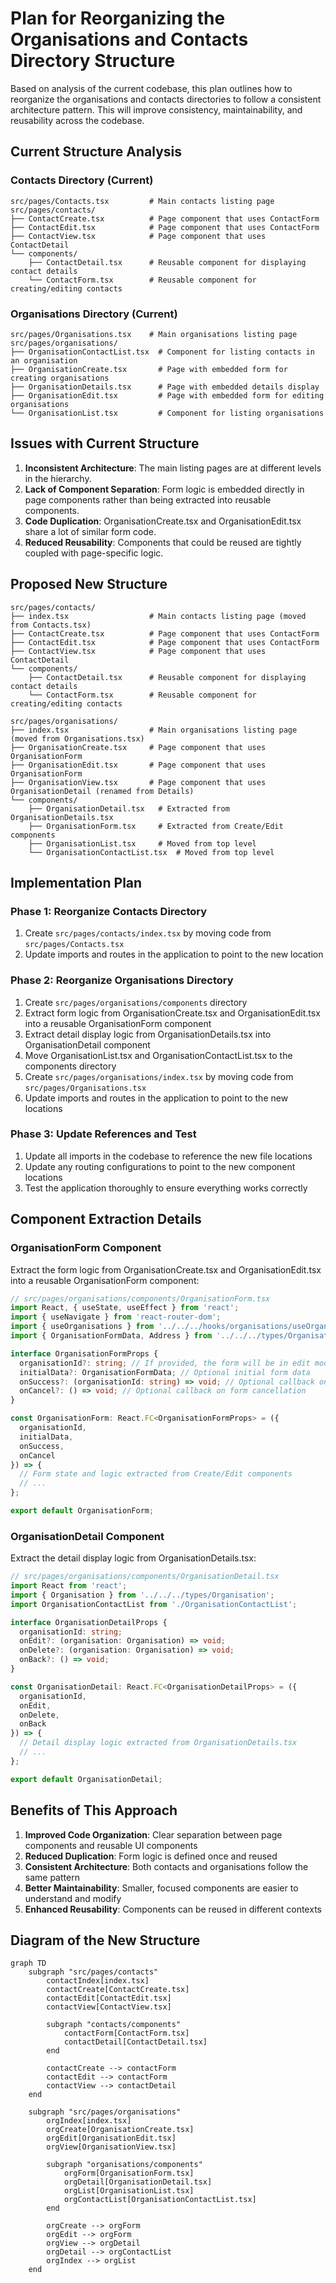 # Plan for Reorganizing the Organisations and Contacts Directory Structure

Based on analysis of the current codebase, this plan outlines how to reorganize the organisations and contacts directories to follow a consistent architecture pattern. This will improve consistency, maintainability, and reusability across the codebase.

## Current Structure Analysis

### Contacts Directory (Current)
```
src/pages/Contacts.tsx         # Main contacts listing page
src/pages/contacts/
├── ContactCreate.tsx          # Page component that uses ContactForm
├── ContactEdit.tsx            # Page component that uses ContactForm
├── ContactView.tsx            # Page component that uses ContactDetail
└── components/
    ├── ContactDetail.tsx      # Reusable component for displaying contact details
    └── ContactForm.tsx        # Reusable component for creating/editing contacts
```

### Organisations Directory (Current)
```
src/pages/Organisations.tsx    # Main organisations listing page
src/pages/organisations/
├── OrganisationContactList.tsx  # Component for listing contacts in an organisation
├── OrganisationCreate.tsx       # Page with embedded form for creating organisations
├── OrganisationDetails.tsx      # Page with embedded details display
├── OrganisationEdit.tsx         # Page with embedded form for editing organisations
└── OrganisationList.tsx         # Component for listing organisations
```

## Issues with Current Structure

1. **Inconsistent Architecture**: The main listing pages are at different levels in the hierarchy.
2. **Lack of Component Separation**: Form logic is embedded directly in page components rather than being extracted into reusable components.
3. **Code Duplication**: OrganisationCreate.tsx and OrganisationEdit.tsx share a lot of similar form code.
4. **Reduced Reusability**: Components that could be reused are tightly coupled with page-specific logic.

## Proposed New Structure

```
src/pages/contacts/
├── index.tsx                  # Main contacts listing page (moved from Contacts.tsx)
├── ContactCreate.tsx          # Page component that uses ContactForm
├── ContactEdit.tsx            # Page component that uses ContactForm
├── ContactView.tsx            # Page component that uses ContactDetail
└── components/
    ├── ContactDetail.tsx      # Reusable component for displaying contact details
    └── ContactForm.tsx        # Reusable component for creating/editing contacts

src/pages/organisations/
├── index.tsx                  # Main organisations listing page (moved from Organisations.tsx)
├── OrganisationCreate.tsx     # Page component that uses OrganisationForm
├── OrganisationEdit.tsx       # Page component that uses OrganisationForm
├── OrganisationView.tsx       # Page component that uses OrganisationDetail (renamed from Details)
└── components/
    ├── OrganisationDetail.tsx   # Extracted from OrganisationDetails.tsx
    ├── OrganisationForm.tsx     # Extracted from Create/Edit components
    ├── OrganisationList.tsx     # Moved from top level
    └── OrganisationContactList.tsx  # Moved from top level
```

## Implementation Plan

### Phase 1: Reorganize Contacts Directory
1. Create `src/pages/contacts/index.tsx` by moving code from `src/pages/Contacts.tsx`
2. Update imports and routes in the application to point to the new location

### Phase 2: Reorganize Organisations Directory
1. Create `src/pages/organisations/components` directory
2. Extract form logic from OrganisationCreate.tsx and OrganisationEdit.tsx into a reusable OrganisationForm component
3. Extract detail display logic from OrganisationDetails.tsx into OrganisationDetail component
4. Move OrganisationList.tsx and OrganisationContactList.tsx to the components directory
5. Create `src/pages/organisations/index.tsx` by moving code from `src/pages/Organisations.tsx`
6. Update imports and routes in the application to point to the new locations

### Phase 3: Update References and Test
1. Update all imports in the codebase to reference the new file locations
2. Update any routing configurations to point to the new component locations
3. Test the application thoroughly to ensure everything works correctly

## Component Extraction Details

### OrganisationForm Component

Extract the form logic from OrganisationCreate.tsx and OrganisationEdit.tsx into a reusable OrganisationForm component:

```typescript
// src/pages/organisations/components/OrganisationForm.tsx
import React, { useState, useEffect } from 'react';
import { useNavigate } from 'react-router-dom';
import { useOrganisations } from '../../../hooks/organisations/useOrganisations';
import { OrganisationFormData, Address } from '../../../types/Organisation';

interface OrganisationFormProps {
  organisationId?: string; // If provided, the form will be in edit mode
  initialData?: OrganisationFormData; // Optional initial form data
  onSuccess?: (organisationId: string) => void; // Optional callback on successful submission
  onCancel?: () => void; // Optional callback on form cancellation
}

const OrganisationForm: React.FC<OrganisationFormProps> = ({
  organisationId,
  initialData,
  onSuccess,
  onCancel
}) => {
  // Form state and logic extracted from Create/Edit components
  // ...
};

export default OrganisationForm;
```

### OrganisationDetail Component

Extract the detail display logic from OrganisationDetails.tsx:

```typescript
// src/pages/organisations/components/OrganisationDetail.tsx
import React from 'react';
import { Organisation } from '../../../types/Organisation';
import OrganisationContactList from './OrganisationContactList';

interface OrganisationDetailProps {
  organisationId: string;
  onEdit?: (organisation: Organisation) => void;
  onDelete?: (organisation: Organisation) => void;
  onBack?: () => void;
}

const OrganisationDetail: React.FC<OrganisationDetailProps> = ({
  organisationId,
  onEdit,
  onDelete,
  onBack
}) => {
  // Detail display logic extracted from OrganisationDetails.tsx
  // ...
};

export default OrganisationDetail;
```

## Benefits of This Approach

1. **Improved Code Organization**: Clear separation between page components and reusable UI components
2. **Reduced Duplication**: Form logic is defined once and reused
3. **Consistent Architecture**: Both contacts and organisations follow the same pattern
4. **Better Maintainability**: Smaller, focused components are easier to understand and modify
5. **Enhanced Reusability**: Components can be reused in different contexts

## Diagram of the New Structure

```mermaid
graph TD
    subgraph "src/pages/contacts"
        contactIndex[index.tsx]
        contactCreate[ContactCreate.tsx]
        contactEdit[ContactEdit.tsx]
        contactView[ContactView.tsx]
        
        subgraph "contacts/components"
            contactForm[ContactForm.tsx]
            contactDetail[ContactDetail.tsx]
        end
        
        contactCreate --> contactForm
        contactEdit --> contactForm
        contactView --> contactDetail
    end
    
    subgraph "src/pages/organisations"
        orgIndex[index.tsx]
        orgCreate[OrganisationCreate.tsx]
        orgEdit[OrganisationEdit.tsx]
        orgView[OrganisationView.tsx]
        
        subgraph "organisations/components"
            orgForm[OrganisationForm.tsx]
            orgDetail[OrganisationDetail.tsx]
            orgList[OrganisationList.tsx]
            orgContactList[OrganisationContactList.tsx]
        end
        
        orgCreate --> orgForm
        orgEdit --> orgForm
        orgView --> orgDetail
        orgDetail --> orgContactList
        orgIndex --> orgList
    end